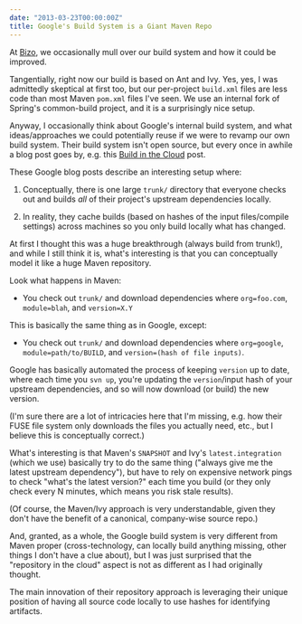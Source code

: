 ```yaml
---
date: "2013-03-23T00:00:00Z"
title: Google's Build System is a Giant Maven Repo
---
```



At [Bizo](http://www.bizo.com), we occasionally mull over our build system and how it could be improved.

Tangentially, right now our build is based on Ant and Ivy. Yes, yes, I was admittedly skeptical at first too, but our per-project `build.xml` files are less code than most Maven `pom.xml` files I've seen. We use an internal fork of Spring's common-build project, and it is a surprisingly nice setup.

Anyway, I occasionally think about Google's internal build system, and what ideas/approaches we could potentially reuse if we were to revamp our own build system. Their build system isn't open source, but every once in awhile a blog post goes by, e.g. this [Build in the Cloud](http://google-engtools.blogspot.com/2011/08/build-in-cloud-how-build-system-works.html) post.

These Google blog posts describe an interesting setup where:

1. Conceptually, there is one large `trunk/` directory that everyone checks out and builds *all* of their project's upstream dependencies locally.

2. In reality, they cache builds (based on hashes of the input files/compile settings) across machines so you only build locally what has changed.

At first I thought this was a huge breakthrough (always build from trunk!), and while I still think it is, what's interesting is that you can conceptually model it like a huge Maven repository.

Look what happens in Maven:

* You check out `trunk/` and download dependencies where `org=foo.com`, `module=blah`, and `version=X.Y`

This is basically the same thing as in Google, except:

* You check out `trunk/` and download dependencies where `org=google`, `module=path/to/BUILD`, and `version=(hash of file inputs)`.

Google has basically automated the process of keeping `version` up to date, where each time you `svn up`, you're updating the `version`/input hash of your upstream dependencies, and so will now download (or build) the new version.

(I'm sure there are a lot of intricacies here that I'm missing, e.g. how their FUSE file system only downloads the files you actually need, etc., but I believe this is conceptually correct.)

What's interesting is that Maven's `SNAPSHOT` and Ivy's `latest.integration` (which we use) basically try to do the same thing ("always give me the latest upstream dependency"), but have to rely on expensive network pings to check "what's the latest version?" each time you build (or they only check every N minutes, which means you risk stale results).

(Of course, the Maven/Ivy approach is very understandable, given they don't have the benefit of a canonical, company-wise source repo.)

And, granted, as a whole, the Google build system is very different from Maven proper (cross-technology, can locally build anything missing, other things I don't have a clue about), but I was just surprised that the "repository in the cloud" aspect is not as different as I had originally thought.

The main innovation of their repository approach is leveraging their unique position of having all source code locally to use hashes for identifying artifacts.


